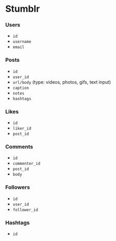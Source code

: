 # Stumblr

### Users
* `id`
* `username`
* `email`

### Posts
* `id`
* `user_id`
* `url/body` (type: videos, photos, gifs, text input)
* `caption`
* `notes`
* `hashtags`

### Likes
* `id`
* `liker_id`
* `post_id`

### Comments
* `id`
* `commenter_id`
* `post_id`
* `body`

### Followers
* `id`
* `user_id`
* `follower_id`

### Hashtags
* `id`

